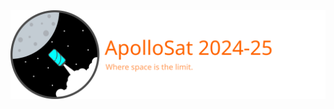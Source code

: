 <div>
<defs>
  <style type="text/css">
    @import url('https://fonts.googleapis.com/css2?family=Orbitron:wght@400&display=swap');
    text {
      font-family: 'Orbitron', sans-serif;
    }
  </style>
</defs>
<img src="apollosat/images/banner.svg">

</div>